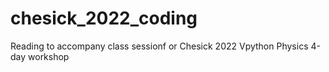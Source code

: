 # chesick_2022_coding

Reading to accompany class sessionf or Chesick 2022 Vpython Physics 4-day workshop
